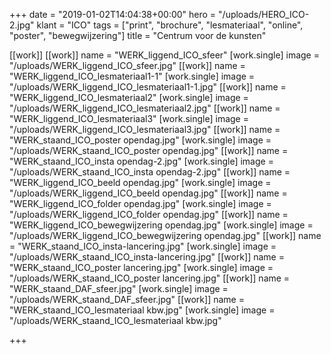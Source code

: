 +++
date = "2019-01-02T14:04:38+00:00"
hero = "/uploads/HERO_ICO-2.jpg"
klant = "ICO"
tags = ["print", "brochure", "lesmateriaal", "online", "poster", "bewegwijzering"]
title = "Centrum voor de kunsten"


[[work]]
[[work]]
name = "WERK_liggend_ICO_sfeer"
[work.single]
image = "/uploads/WERK_liggend_ICO_sfeer.jpg"
[[work]]
name = "WERK_liggend_ICO_lesmateriaal1-1"
[work.single]
image = "/uploads/WERK_liggend_ICO_lesmateriaal1-1.jpg"
[[work]]
name = "WERK_liggend_ICO_lesmateriaal2"
[work.single]
image = "/uploads/WERK_liggend_ICO_lesmateriaal2.jpg"
[[work]]
name = "WERK_liggend_ICO_lesmateriaal3"
[work.single]
image = "/uploads/WERK_liggend_ICO_lesmateriaal3.jpg"
[[work]]
name = "WERK_staand_ICO_poster opendag.jpg"
[work.single]
image = "/uploads/WERK_staand_ICO_poster opendag.jpg"
[[work]]
name = "WERK_staand_ICO_insta opendag-2.jpg"
[work.single]
image = "/uploads/WERK_staand_ICO_insta opendag-2.jpg"
[[work]]
name = "WERK_liggend_ICO_beeld opendag.jpg"
[work.single]
image = "/uploads/WERK_liggend_ICO_beeld opendag.jpg"
[[work]]
name = "WERK_liggend_ICO_folder opendag.jpg"
[work.single]
image = "/uploads/WERK_liggend_ICO_folder opendag.jpg"
[[work]]
name = "WERK_liggend_ICO_bewegwijzering opendag.jpg"
[work.single]
image = "/uploads/WERK_liggend_ICO_bewegwijzering opendag.jpg"
[[work]]
name = "WERK_staand_ICO_insta-lancering.jpg"
[work.single]
image = "/uploads/WERK_staand_ICO_insta-lancering.jpg"
[[work]]
name = "WERK_staand_ICO_poster lancering.jpg"
[work.single]
image = "/uploads/WERK_staand_ICO_poster lancering.jpg"
[[work]]
name = "WERK_staand_DAF_sfeer.jpg"
[work.single]
image = "/uploads/WERK_staand_DAF_sfeer.jpg"
[[work]]
name = "WERK_staand_ICO_lesmateriaal kbw.jpg"
[work.single]
image = "/uploads/WERK_staand_ICO_lesmateriaal kbw.jpg"


+++
